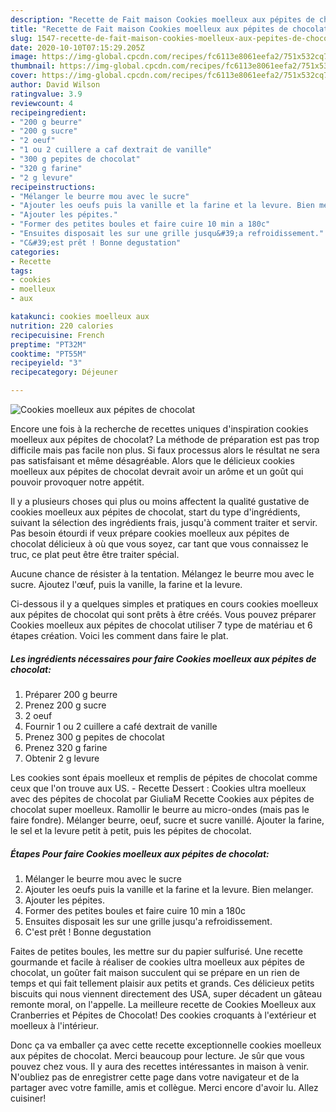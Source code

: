 ```yaml
---
description: "Recette de Fait maison Cookies moelleux aux pépites de chocolat"
title: "Recette de Fait maison Cookies moelleux aux pépites de chocolat"
slug: 1547-recette-de-fait-maison-cookies-moelleux-aux-pepites-de-chocolat
date: 2020-10-10T07:15:29.205Z
image: https://img-global.cpcdn.com/recipes/fc6113e8061eefa2/751x532cq70/cookies-moelleux-aux-pepites-de-chocolat-photo-principale-de-la-recette.jpg
thumbnail: https://img-global.cpcdn.com/recipes/fc6113e8061eefa2/751x532cq70/cookies-moelleux-aux-pepites-de-chocolat-photo-principale-de-la-recette.jpg
cover: https://img-global.cpcdn.com/recipes/fc6113e8061eefa2/751x532cq70/cookies-moelleux-aux-pepites-de-chocolat-photo-principale-de-la-recette.jpg
author: David Wilson
ratingvalue: 3.9
reviewcount: 4
recipeingredient:
- "200 g beurre"
- "200 g sucre"
- "2 oeuf"
- "1 ou 2 cuillere a caf dextrait de vanille"
- "300 g pepites de chocolat"
- "320 g farine"
- "2 g levure"
recipeinstructions:
- "Mélanger le beurre mou avec le sucre"
- "Ajouter les oeufs puis la vanille et la farine et la levure. Bien melanger."
- "Ajouter les pépites."
- "Former des petites boules et faire cuire 10 min a 180c"
- "Ensuites disposait les sur une grille jusqu&#39;a refroidissement."
- "C&#39;est prêt ! Bonne degustation"
categories:
- Recette
tags:
- cookies
- moelleux
- aux

katakunci: cookies moelleux aux 
nutrition: 220 calories
recipecuisine: French
preptime: "PT32M"
cooktime: "PT55M"
recipeyield: "3"
recipecategory: Déjeuner

---
```



![Cookies moelleux aux pépites de chocolat](https://img-global.cpcdn.com/recipes/fc6113e8061eefa2/751x532cq70/cookies-moelleux-aux-pepites-de-chocolat-photo-principale-de-la-recette.jpg)

Encore une fois à la recherche de recettes uniques d'inspiration cookies moelleux aux pépites de chocolat? La méthode de préparation est pas trop difficile mais pas facile non plus. Si faux processus alors le résultat ne sera pas satisfaisant et même désagréable. Alors que le délicieux cookies moelleux aux pépites de chocolat devrait avoir un arôme et un goût qui pouvoir provoquer notre appétit.

Il y a plusieurs choses qui plus ou moins affectent la qualité gustative de cookies moelleux aux pépites de chocolat, start du type d'ingrédients, suivant la sélection des ingrédients frais, jusqu'à comment traiter et servir. Pas besoin étourdi if veux prépare cookies moelleux aux pépites de chocolat délicieux à où que vous soyez, car tant que vous connaissez le truc, ce plat peut être être traiter spécial.

Aucune chance de résister à la tentation. Mélangez le beurre mou avec le sucre. Ajoutez l&#39;œuf, puis la vanille, la farine et la levure.


Ci-dessous il y a quelques simples et pratiques en cours cookies moelleux aux pépites de chocolat qui sont prêts à être créés. Vous pouvez préparer Cookies moelleux aux pépites de chocolat utiliser 7 type de matériau et 6 étapes création. Voici les comment dans faire le plat.

<!--inarticleads1-->

##### Les ingrédients nécessaires pour faire Cookies moelleux aux pépites de chocolat:

1. Préparer 200 g beurre
1. Prenez 200 g sucre
1.  2 oeuf
1. Fournir 1 ou 2 cuillere a café dextrait de vanille
1. Prenez 300 g pepites de chocolat
1. Prenez 320 g farine
1. Obtenir 2 g levure


Les cookies sont épais moelleux et remplis de pépites de chocolat comme ceux que l&#39;on trouve aux US. - Recette Dessert : Cookies ultra moelleux avec des pépites de chocolat par GiuliaM Recette Cookies aux pépites de chocolat super moelleux. Ramollir le beurre au micro-ondes (mais pas le faire fondre). Mélanger beurre, oeuf, sucre et sucre vanillé. Ajouter la farine, le sel et la levure petit à petit, puis les pépites de chocolat. 

<!--inarticleads2-->

##### Étapes Pour faire Cookies moelleux aux pépites de chocolat:

1. Mélanger le beurre mou avec le sucre
1. Ajouter les oeufs puis la vanille et la farine et la levure. Bien melanger.
1. Ajouter les pépites.
1. Former des petites boules et faire cuire 10 min a 180c
1. Ensuites disposait les sur une grille jusqu&#39;a refroidissement.
1. C&#39;est prêt ! Bonne degustation


Faites de petites boules, les mettre sur du papier sulfurisé. Une recette gourmande et facile à réaliser de cookies ultra moelleux aux pépites de chocolat, un goûter fait maison succulent qui se prépare en un rien de temps et qui fait tellement plaisir aux petits et grands. Ces délicieux petits biscuits qui nous viennent directement des USA, super décadent un gâteau remonte moral, on l&#39;appelle. La meilleure recette de Cookies Moelleux aux Cranberries et Pépites de Chocolat! Des cookies croquants à l&#39;extérieur et moelleux à l&#39;intérieur. 


Donc ça va emballer ça avec cette recette exceptionnelle cookies moelleux aux pépites de chocolat. Merci beaucoup pour lecture. Je sûr que vous pouvez chez vous. Il y aura des recettes  intéressantes in maison à venir. N'oubliez pas de enregistrer cette page dans votre navigateur et de la partager avec votre famille, amis et collègue. Merci encore d'avoir lu. Allez cuisiner!
